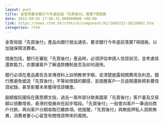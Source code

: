 ```yaml
---
layout: post
title: 金管局要求銀行今年底前就「先買後付」落實7項措施
date: 2022-09-02 17:06:33.000000000 +08:00
link: https://news.rthk.hk/rthk/ch/component/k2/1665313-20220902.htm
categories: rthk
---
```


金管局就「先買後付」產品向銀行發出通告，要求銀行今年底前落實7項措施，以加強保障消費者。

措施包括，銀行在審批「先買後付」產品時，必須評估申請人信貸狀況，並考慮其還款能力，亦要讓客戶了解退款機制是否及如何適用。

銀行必須在產品廣告及宣傳資料上註明教育字眼，並清楚披露相關費用及利息。銀行應避免塑造「先買後付」不等如借錢的觀感，並提醒客戶一旦逾期還款將影響信貸紀錄，甚至影響未來獲得信貸機會。

副總裁阮國恒在匯思撰文指，過去一兩年部分歐美國家「先買後付」客戶量及交易額以倍數增長，香港的發展尚在起步階段。「先買後付」一般會向客戶一筆過向商戶付款，再向客戶分期收取已繳款項。他提醒，「先買後付」與無抵押私人貸款無異，消費者要小心留意有關借貸帶來的風險。
